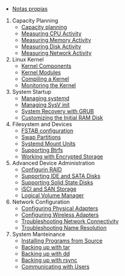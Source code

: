 - [Notas propias](../100_Indice_LPIC-2_by_Guillem_Barulls)
1. Capacity Planning
	- [Capacity planning](lpi-lpic201450-1-1-1-capacity-planning.md)
	- [Measuring CPU Activity](lpi-lpic201450-1-2-1-measuring-cpu-activity.md)
	- [Measuring Memory Activity](lpi-lpic201450-1-3-1-measuring-memory-usage.md)
	- [Measuring Disk Activity](lpi-lpic201450-1-4-1-measuring-disk-activity.md)
	- [Measuring Network Activity](lpi-lpic201450-1-5-1-measuring-network-activity.md)
2. Linux Kernel
	- [Kernel Components](lpi-lpic201450-2-1-1-kernel-components.md)
	- [Kernel Modules](lpi-lpic201450-2-2-1-kernel-modules.md)
	- [Compiling a Kernel](lpi-lpic201450-2-3-1-compiling-a-kernel.md)
	- [Monitoring the Kernel](lpi-lpic201450-2-4-1-monitoring-the-kernel.md)
3. System Startup
	- [Managing systemd](lpi-lpic201450-3-1-1-managing-systemd.md)
	- [Managing SysV init](lpi-lpic201450-3-2-1-managing-sysv-init.md)
	- [System Recovery with GRUB](lpi-lpic201450-3-3-1-system-recovery-with-grub.md)
	- [Customizing the Initial RAM Disk](lpi-lpic201450-3-4-1-customizing-the-initial-ram-disk.md)
4. Filesystem and Devices
	- [FSTAB configuration](lpi-lpic201450-4-1-1-fstab-configuration.md)
	- [Swap Partitions](lpi-lpic201450-4-2-1-swap-partitions.md)
	- [Systemd Mount Units](lpi-lpic201450-4-3-1-systemd-mount-units.md)
	- [Supporting Btrfs](lpi-lpic201450-4-4-1-supporting-btrfs.md)
	- [Working with Encrypted Storage](lpi-lpic201450-4-5-1-working-with-encrypted-storage.md)
5. Advanced Device Administration
	- [Configurin RAID](lpi-lpic201450-5-1-1-configuring-raid.md)
	- [Supporting IDE and SATA Disks](lpi-lpic201450-5-2-1-supporting-ide-and-sata-disks.md)
	- [Supporting Solid State Disks](lpi-lpic201450-5-3-1-supporting-solid-state-disks.md)
	- [iSCI and SAN Storage](lpi-lpic201450-5-4-1-iscsi-and-san-storage.md)
	- [Logical Volume Manager](lpi-lpic201450-5-5-1-logical-volume-manager.md)
6. Network Configuration
	- [Configuring Physical Adapters](lpi-lpic201450-6-1-1-configuring-physical-adapters.md)
	- [Configuring Wireless Adapters](lpi-lpic201450-6-2-1-configuring-wireless-adapters.md)
	- [Troubleshooting Network Connectivity](lpi-lpic201450-6-3-1-troubleshooting-network-connectivity.md)
	- [Troubleshooting Name Resolution](lpi-lpic201450-6-4-1-troubleshooting-name-resolution.md)
7. System Manteinance
	- [Installing Programs from Source](lpi-lpic201450-7-1-1-installing-programs-from-source.md)
	- [Backing up with tar](lpi-lpic201450-7-2-1-backing-up-with-tar.md)
	- [Backing up with dd](lpi-lpic201450-7-3-1-backing-up-with-dd.md)
	- [Backing up with rsync](lpi-lpic201450-7-4-1-backing-up-with-rsync.md)
	- [Communicating with Users](lpi-lpic201450-7-5-1-communicating-with-users.md)